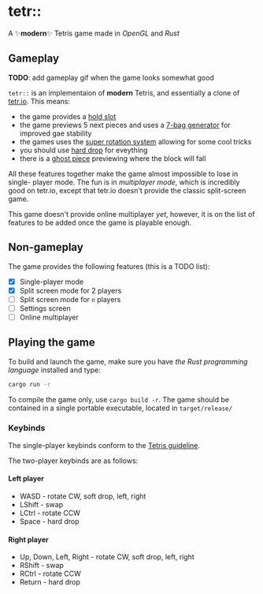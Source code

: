 # tetr::

A ✨__**modern**__✨ Tetris game made in *OpenGL* and *Rust*

## Gameplay

**TODO**: add gameplay gif when the game looks somewhat good

`tetr::` is an implementaion of **modern** Tetris, and essentially a clone of [tetr.io](https://tetr.io). This means:

 * the game provides a [hold slot](https://tetris.wiki/Hold_piece)
 * the game previews 5 next pieces and uses a [7-bag generator](https://tetris.wiki/Random_Generator) for improved gae stability
 * the games uses the [super rotation system](https://tetris.wiki/Super_Rotation_System) allowing for some cool tricks
 * you should use [hard drop](https://tetris.wiki/Drop#Hard_drop) for eveything
 * there is a [ghost piece](https://tetris.wiki/Ghost_piece) previewing where the block will fall

All these features together make the game almost impossible to lose in single-
player mode. The fun is in *multiplayer mode*, which is incredibly good on
tetr.io, except that tetr.io doesn't provide the classic split-screen game.

This game doesn't provide online multiplayer *yet*, however, it is on the list
of features to be added once the game is playable enough.

## Non-gameplay

The game provides the following features (this is a TODO list):

 * [x] Single-player mode
 * [x] Split screen mode for 2 players
 * [ ] Split screen mode for `n` players
 * [ ] Settings screen
 * [ ] Online multiplayer

## Playing the game

To build and launch the game, make sure you have *the Rust programming language* installed and type:

```sh
cargo run -r
```

To compile the game only, use `cargo build -r`. The game should be contained in a single portable executable, located in `target/release/`

### Keybinds

The single-player keybinds conform to the [Tetris guideline](https://tetris.wiki/Tetris_Guideline).

The two-player keybinds are as follows:

#### Left player

 * WASD - rotate CW, soft drop, left, right
 * LShift - swap
 * LCtrl - rotate CCW
 * Space - hard drop

#### Right player

 * Up, Down, Left, Right - rotate CW, soft drop, left, right
 * RShift - swap
 * RCtrl - rotate CCW
 * Return - hard drop

